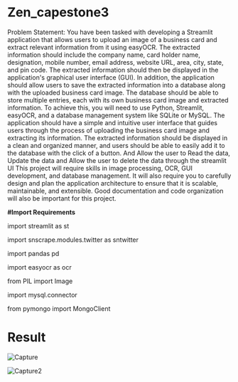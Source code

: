# Zen_capestone3
Problem Statement:
You have been tasked with developing a Streamlit application that allows users to
upload an image of a business card and extract relevant information from it using
easyOCR. The extracted information should include the company name, card holder
name, designation, mobile number, email address, website URL, area, city, state,
and pin code. The extracted information should then be displayed in the application's
graphical user interface (GUI).
In addition, the application should allow users to save the extracted information into
a database along with the uploaded business card image. The database should be
able to store multiple entries, each with its own business card image and extracted
information.
To achieve this, you will need to use Python, Streamlit, easyOCR, and a database
management system like SQLite or MySQL. The application should have a simple
and intuitive user interface that guides users through the process of uploading the
business card image and extracting its information. The extracted information should
be displayed in a clean and organized manner, and users should be able to easily
add it to the database with the click of a button. And Allow the user to Read the data,
Update the data and Allow the user to delete the data through the streamlit UI
This project will require skills in image processing, OCR, GUI development, and
database management. It will also require you to carefully design and plan the
application architecture to ensure that it is scalable, maintainable, and extensible.
Good documentation and code organization will also be important for this project.



**#Import Requirements**

 import streamlit as st
 
 import snscrape.modules.twitter as sntwitter
 
 import pandas pd
 
 import easyocr as ocr
 
from PIL import Image

import mysql.connector

from pymongo import MongoClient

# Result

![Capture](https://user-images.githubusercontent.com/103018333/228930351-9b8d07be-bafc-4f0b-958c-3e65ab80afa4.PNG)


![Capture2](https://user-images.githubusercontent.com/103018333/228930578-568d36df-7d3b-4a2c-8a37-142b74b46276.PNG)

